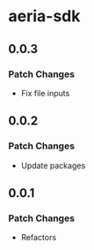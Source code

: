 # aeria-sdk

## 0.0.3

### Patch Changes

- Fix file inputs

## 0.0.2

### Patch Changes

- Update packages

## 0.0.1

### Patch Changes

- Refactors
